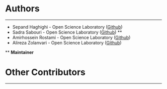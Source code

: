 # Authors #

----------
- Sepand Haghighi - Open Science Laboratory ([Github](https://github.com/sepandhaghighi))
- Sadra Sabouri - Open Science Laboratory ([Github](https://github.com/sadrasabouri)) **
- Amirhossein Rostami - Open Science Laboratory ([Github](https://github.com/AHReccese))
- Alireza Zolanvari  - Open Science Laboratory ([Github](https://github.com/AlirezaZolanvari))

** **Maintainer**

# Other Contributors #
----------
